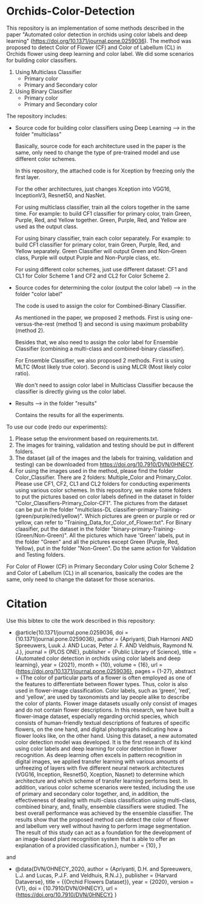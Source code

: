 # Orchids-Color-Detection

This repository is an implementation of some methods described in the paper "Automated color detection in orchids using color labels and deep learning" (https://doi.org/10.1371/journal.pone.0259036).
The method was proposed to detect Color of Flower (CF) and Color of Labellum (CL) in Orchids flower using deep learning and color label.
We did some scenarios for building color classifiers.
1. Using Multiclass Classifier
	- Primary color
	- Primary and Secondary color
3. Using Binary Classifier
	- Primary color
	- Primary and Secondary color

The repository includes:
- Source code for building color classifiers using Deep Learning --> in the folder "multiclass"
	
	Basically, source code for each architecture used in the paper is the same, only need to change the type of pre-trained model and use different color schemes.
	
	In this repository, the attached code is for Xception by freezing only the first layer. 
	
	For the other architectures, just changes Xception into VGG16, InceptionV3, Resnet50, and NasNet.
	
	For using multiclass classifier, train all the colors together in the same time. For example: to build CF1 classifier for primary color, train Green, Purple, Red, and Yellow together. Green, Purple, Red, and Yellow are used as the output class.
	
	For using binary classifier, train each color separately. For example: to build CF1 classifier for primary color, train Green, Purple, Red, and Yellow separately. Green Classifier will output Green and Non-Green class, Purple will output Purple and Non-Purple class, etc.
	
	For using different color schemes, just use different dataset: CF1 and CL1 for Color Scheme 1 and CF2 and CL2 for Color Scheme 2.
		
- Source codes for determining the color (output the color label) --> in the folder "color label"
	
	The code is used to assign the color for Combined-Binary Classifier. 
	
	As mentioned in the paper, we proposed 2 methods. First is using one-versus-the-rest (method 1) and second is using maximum probability (method 2).
	
	Besides that, we also need to assign the color label for Ensemble Classifier (combining a multi-class and combined-binary classifier).
	
	For Ensemble Classifier, we also proposed 2 methods. First is using MLTC (Most likely true color). Second is using MLCR (Most likely color ratio).
	
	We don't need to assign color label in Multiclass Classifier because the classifier is directly giving us the color label.
- Results --> in the folder "results"

	Contains the results for all the experiments.

To use our code (redo our experiments):
1. Please setup the environment based on requirements.txt.
2. The images for training, validation and testing should be put in different folders. 
3. The dataset (all of the images and the labels for training, validation and testing) can be downloaded from https://doi.org/10.7910/DVN/0HNECY. 
4. For using the images used in the method, please find the folder Color_Classifier. There are 2 folders: Multiple_Color and Primary_Color. Please use CF1, CF2, CL1 and CL2 folders for conducting experiments using various color schemes. In this repository, we make some folders to put the pictures based on color labels defined in the dataset in folder "Color_Classifiers-Primary_Color-CF1". The pictures from the dataset can be put in the folder "multiclass-DL classifier-primary-Training-(green/purple/red/yellow)". Which pictures are green or purple or red or yellow, can refer to "Training_Data_for_Color_of_Flower.txt". For Binary claasifier, put the dataset in the folder "binary-primary-Training-(Green/Non-Green)". All the pictures which have 'Green' labels, put in the folder "Green" and all the pictures except Green (Purple, Red, Yellow), put in the folder "Non-Green". Do the same action for Validation and Testing folders.
	
For Color of Flower (CF) in Primary Secondary Color using Color Scheme 2 and Color of Labellum (CL) in all scenarios, basically the codes are the same, only need to change the dataset for those scenarios.

# Citation

Use this bibtex to cite the work described in this repository:

- @article{10.1371/journal.pone.0259036,
    doi = {10.1371/journal.pone.0259036},
    author = {Apriyanti, Diah Harnoni AND Spreeuwers, Luuk J. AND Lucas, Peter J. F. AND Veldhuis, Raymond N. J.},
    journal = {PLOS ONE},
    publisher = {Public Library of Science},
    title = {Automated color detection in orchids using color labels and deep learning},
    year = {2021},
    month = {10},
    volume = {16},
    url = {https://doi.org/10.1371/journal.pone.0259036},
    pages = {1-27},
    abstract = {The color of particular parts of a flower is often employed as one of the features to differentiate between flower types. Thus, color is also used in flower-image classification. Color labels, such as ‘green’, ‘red’, and ‘yellow’, are used by taxonomists and lay people alike to describe the color of plants. Flower image datasets usually only consist of images and do not contain flower descriptions. In this research, we have built a flower-image dataset, especially regarding orchid species, which consists of human-friendly textual descriptions of features of specific flowers, on the one hand, and digital photographs indicating how a flower looks like, on the other hand. Using this dataset, a new automated color detection model was developed. It is the first research of its kind using color labels and deep learning for color detection in flower recognition. As deep learning often excels in pattern recognition in digital images, we applied transfer learning with various amounts of unfreezing of layers with five different neural network architectures (VGG16, Inception, Resnet50, Xception, Nasnet) to determine which architecture and which scheme of transfer learning performs best. In addition, various color scheme scenarios were tested, including the use of primary and secondary color together, and, in addition, the effectiveness of dealing with multi-class classification using multi-class, combined binary, and, finally, ensemble classifiers were studied. The best overall performance was achieved by the ensemble classifier. The results show that the proposed method can detect the color of flower and labellum very well without having to perform image segmentation. The result of this study can act as a foundation for the development of an image-based plant recognition system that is able to offer an explanation of a provided classification.},
    number = {10},
}

and 

- @data{DVN/0HNECY_2020,
author = {Apriyanti, D.H. and Spreeuwers, L.J. and Lucas, P.J.F. and Veldhuis, R.N.J.},
publisher = {Harvard Dataverse},
title = {{Orchid Flowers Dataset}},
year = {2020},
version = {V1},
doi = {10.7910/DVN/0HNECY},
url = {https://doi.org/10.7910/DVN/0HNECY}
}

